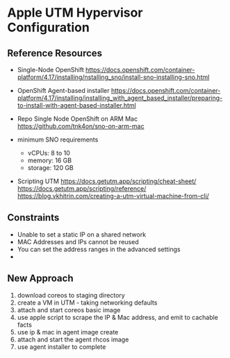 
# Apple UTM Hypervisor Configuration


## Reference Resources

- Single-Node OpenShift
  https://docs.openshift.com/container-platform/4.17/installing/nstalling_sno/install-sno-installing-sno.html

- OpenShift Agent-based installer
  https://docs.openshift.com/container-platform/4.17/installing/installing_with_agent_based_installer/preparing-to-install-with-agent-based-installer.html

- Repo Single Node OpenShift on ARM Mac
  https://github.com/tnk4on/sno-on-arm-mac

- minimum SNO requirements
  - vCPUs:   8 to 10
  - memory:  16 GB
  - storage: 120 GB

- Scripting UTM
  https://docs.getutm.app/scripting/cheat-sheet/ 
  https://docs.getutm.app/scripting/reference/
  https://blog.vkhitrin.com/creating-a-utm-virtual-machine-from-cli/



## Constraints
* Unable to set a static IP on a shared network
* MAC Addresses and IPs cannot be reused
* You can set the address ranges in the advanced settings
* 


## New Approach

1. download coreos to staging directory
2. create a VM in UTM - taking networking defaults
3. attach and start coreos basic image
4. use apple script to scrape the IP & Mac address, and emit to cachable facts
5. use ip & mac in agent image create
6. attach and start the agent rhcos image 
7. use agent installer to complete



